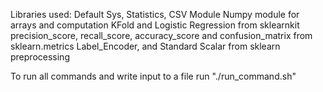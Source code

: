 Libraries used:
Default Sys, Statistics, CSV Module
Numpy module for arrays and computation
KFold and Logistic Regression from sklearnkit
precision_score, recall_score, accuracy_score and confusion_matrix from sklearn.metrics 
Label_Encoder, and Standard Scalar from sklearn preprocessing

To run all commands and write input to a file run "./run_command.sh"